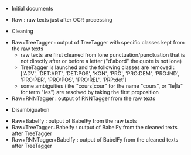 * Initial documents
- Raw : raw texts just after OCR processing

* Cleaning
- Raw+TreeTagger : output of TreeTagger with specific classes kept from the raw texts
    - raw texts are first cleaned from lone punctuation/punctuation that is not directly after or before a letter ("d'abord" the quote is not lone)
    - TreeTagger is launched and the following classes are removed : ['ADV', 'DET:ART', 'DET:POS', 'KON', 'PRO', 'PRO:DEM', 'PRO:IND', 'PRO:PER', 'PRO:POS', 'PRO:REL', 'PRP:det']
    - some ambiguities (like "cours|cour" for the name "cours", or "le|la" for term "les") are resolved by taking the first proposition
- Raw+RNNTagger : output of RNNTagger from the raw texts

* Disambiguation
- Raw+Babelfy : output of BabelFy from the raw texts
- Raw+TreeTagger+Babelfy : output of BabelFy from the cleaned texts after TreeTagger
- Raw+RNNTagger+Babelfy : output of BabelFy from the cleaned texts after TreeTagger

